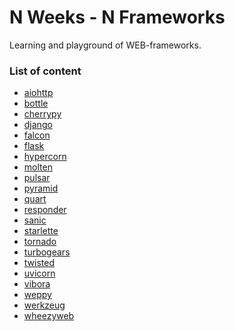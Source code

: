 N Weeks - N Frameworks
======================

Learning and playground of WEB-frameworks.

### List of content

* [aiohttp](https://aiohttp.readthedocs.io/en/stable/index.html)
* [bottle](https://bottlepy.org/docs/0.12/)
* [cherrypy](https://cherrypy.org/)
* [django](https://docs.djangoproject.com/en/2.1/)
* [falcon](https://falcon.readthedocs.io/en/stable/)
* [flask](http://flask.pocoo.org/)
* [hypercorn](https://pgjones.gitlab.io/hypercorn/)
* [molten](https://moltenframework.com/)
* [pulsar](http://quantmind.github.io/pulsar/index.html)
* [pyramid](https://docs.pylonsproject.org/projects/pyramid/en/1.9-branch/)
* [quart](https://pgjones.gitlab.io/quart/index.html)
* [responder](http://python-responder.org/en/latest/index.html)
* [sanic](https://sanic.readthedocs.io/en/latest/)
* [starlette](https://www.starlette.io/)
* [tornado](https://www.tornadoweb.org/en/stable/index.html)
* [turbogears](http://www.turbogears.org/)
* [twisted](https://twistedmatrix.com/trac/)
* [uvicorn](https://www.uvicorn.org/)
* [vibora](https://docs.vibora.io/)
* [weppy](http://weppy.org/)
* [werkzeug](http://werkzeug.pocoo.org/)
* [wheezyweb](https://pythonhosted.org/wheezy.web/index.html)
